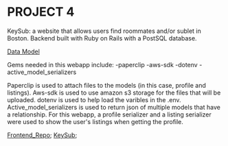 # PROJECT 4

KeySub: a website that allows users find roommates and/or sublet in Boston.
Backend built with Ruby on Rails with a PostSQL
database.

[Data Model](img/data.JPG)

Gems needed in this webapp include:
-paperclip
-aws-sdk
-dotenv
-active_model_serializers

Paperclip is used to attach files to the models (in this case, profile and listings).
Aws-sdk is used to use amazon s3 storage for the files that will be uploaded.
dotenv is used to help load the varibles in the .env.
Active_model_serializers is used to return json of multiple models that have a relationship. For this webapp, a profile serializer and a listing serializer were used to show the user's listings when getting the profile.

[Frontend_Repo](https://github.com/kaylal12/Project4_frontend);
[KeySub](http://kaylal12.github.io/Project4_frontend/);
